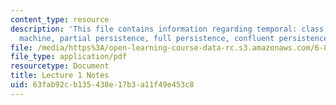 ```yaml
---
content_type: resource
description: 'This file contains information regarding temporal: class overview, pointer
  machine, partial persistence, full persistence, confluent persistence, functional.'
file: /media/https%3A/open-learning-course-data-rc.s3.amazonaws.com/6-851-advanced-data-structures-spring-2012/63fab92cb135438e17b3a11f49e453c8_MIT6_851S12_Lec1.pdf
file_type: application/pdf
resourcetype: Document
title: Lecture 1 Notes
uid: 63fab92c-b135-438e-17b3-a11f49e453c8
---
```

